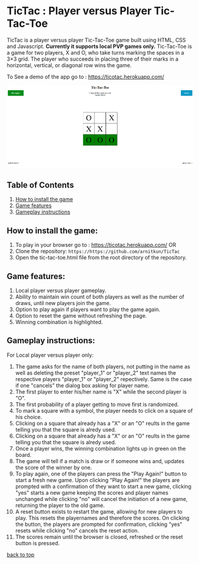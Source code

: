 


# TicTac : Player versus Player Tic-Tac-Toe

TicTac is a player versus player Tic-Tac-Toe game built using HTML, CSS and Javascript. **Currently it supports local PVP games only.**
Tic-Tac-Toe is a game for two players, X and O, who take turns marking the spaces in a 3×3 grid. The player who succeeds in placing three of their marks in a horizontal, vertical, or diagonal row wins the game.

To See a demo of the app go to : https://ticotac.herokuapp.com/

![TicTac screenshot](https://github.com/arnitkun/TicTac/blob/master/demotac1.PNG)<br />

## Table of Contents

1. [How to install the game](#how-to-install-the-game)
2. [Game features](#Game-features)
3. [Gameplay instructions](#Gameplay-insturctions)


## How to install the game:

1. To play in your browser go to : https://ticotac.herokuapp.com/ OR
2. Clone the repository: ```https://https://github.com/arnitkun/TicTac```
3. Open the tic-tac-toe.html file from the root directory of the repository.

## Game features:

1. Local player versus player gameplay.
2. Ability to maintain win count of both players as well as the number of draws, until new players join the game.
3. Option to play again if players want to play the game again.
4. Option to reset the game without refreshing the page.
5. Winning combination is highlighted.

## Gameplay instructions:
   For Local player versus player only:
1. The game asks for the name of both players, not putting in the name as well as deleting the preset "player_1" or "player_2"
   text names the respective players "player_1" or "player_2" repectively. Same is the case if one "cancels" the dialog box asking for        player name.
2. The first player to enter his/her name is "X" while the second player is "O".
3. The first probability of a player getting to move first is randomized.
4. To mark a square with a symbol, the player needs to click on a square of his choice.
5. Clicking on a square that already has a "X" or an "O" reults in the game telling you that the square is alredy used.
6. Clicking on a square that already has a "X" or an "O" reults in the game telling you that the square is alredy used.
7. Once a player wins, the winning combination lights up in green on the board.
8. The game will tell if a match is draw or if someone wins and, updates the score of the winner by one.
9. To play again, one of the players can press the "Play Again!" button to start a fresh new game. Upon clicking "Play Again!" the  players
   are prompted with a confirmation of they want to start a new game, clicking "yes" starts a new game keeping the scores and player names    unchanged while clicking "no" will cancel the initiation of a new game, returning the player to the old game.
10. A reset button exists to restart the game, allowing for new players to play. This resets the playernames and therefore the scores. On     clicking the button, the players are prompted for confirmation, clicking "yes" resets while clicking "no" cancels the reset action.
 11. The scores remain until the browser is closed, refreshed or the reset button is pressed.
 
 [back to top](#table-of-contents)
